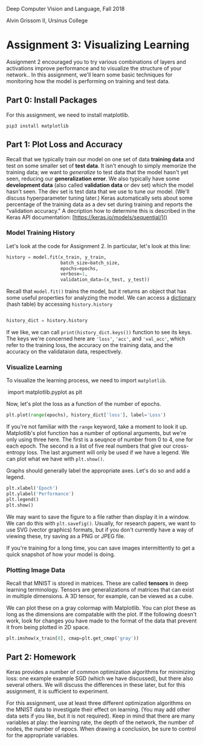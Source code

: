 Deep Computer Vision and Language, Fall 2018

Alvin Grissom II, Ursinus College


# Assignment 3: Visualizing Learning


Assignment 2 encouraged you to try various combinations of layers and activations improve performance and to visualize the structure of your network..  In this assignment, we'll learn some basic techniques for monitoring how the model is performing on training and test data.

## Part 0: Install Packages

For this assignment, we need to install matplotlib.

    pip3 install matplotlib



## Part 1: Plot Loss and Accuracy

Recall that we typically train our model on one set of data **training data** and test on some smaller set of **test data**.  It isn't enough to simply memorize the training data; we want to *generalize* to test data that the model hasn't yet seen, reducing our **generalization error**.  We also typically have some **development data** (also called **validation data** or dev set) which the model hasn't seen.  The dev set is test data that we use to tune our model. (We'll discuss hyperparameter tuning later.)  Keras automatically sets about some percentage of the training data as a dev set during training and reports the "validation accuracy."  A decription how to determine this is described in the Keras API documentation: [https://keras.io/models/sequential/]()

### Model Training History

Let's look at the code for Assignment 2.  In particular, let's look at this line:

```python
history = model.fit(x_train, y_train,
                    batch_size=batch_size,
                    epochs=epochs,
                    verbose=1,
                    validation_data=(x_test, y_test))
```

Recall that `model.fit()` trains the model, but it returns an object that has some useful properties for analyzing the model.  We can access a [dictionary](https://www.w3schools.com/python/python_dictionaries.asp) (hash table) by accessing `history.history`

```python

history_dict = history.history
```

If we like, we can call `print(history_dict.keys())` function to see its keys.  The keys we're concerned here are `'loss'`, `'acc'`, and `'val_acc'`,  which refer to the training loss, the accuracy on the training data, and the accuracy on the validataion data, respectively.

### Visualize Learning

To visualize the learning process, we need to import `matplotlib`.

​    import matplotlib.pyplot as plt

Now, let's plot the loss as a function of the number of epochs.

```python
plt.plot(range(epochs), history_dict['loss'], label='Loss')

```

If you're not familiar with the `range` keyword, take a moment to look it up.  Matplotlib's plot function has a number of optional arguments, but we're only using three here.  The first is a seuqnce of number from 0 to 4, one for each epoch.  The second is a list of five real numbers that give our cross-entropy loss.  The last argument will only be used if we have a legend.   We can plot what we have with `plt.show()`.

Graphs should generally label the appropriate axes.  Let's do so and add a legend.



```python
plt.xlabel('Epoch')
plt.ylabel('Performance')
plt.legend()
plt.show()

```

We may want to save the figure to a file rather than display it in a window.  We can do this with `plt.savefig()`.  Usually, for research papers, we want to use SVG (vector graphics) formats, but if you don't currently have a way of viewing these, try saving as a PNG or JPEG file.

If you're training for a long time, you can save images intermittently to get a quick snapshot of how your model is doing.

### Plotting Image Data

Recall that MNIST is stored in matrices.  These are called **tensors** in deep learning terminology.  Tensors are generalizations of matrices that can exist in multiple dimensions.  A 3D tensor, for example, can be viewed as a cube.

 We can plot these on a gray colormap with Matplotlib.  You can plot these as long as the dimensions are compatable with the plot.  If the following doesn't work, look for changes you have made to the format of the data that prevent it from being plotted in 2D space.

```python
plt.imshow(x_train[0], cmap=plt.get_cmap('gray'))

```

## Part 2: Homework

Keras provides a number of common optimization algorithms for minimizing loss: one example example SGD (which we have discussed), but there also several others.  We will discuss the differences in these later, but for this assignment, it is sufficient to experiment.

For this assignment, use at least three different optimization algorithms on the MNIST data to investigate their effect on learning.  (You may add other data sets if you like, but it is not required).  Keep in mind that there are many variables at play: the learning rate, the depth of the network, the number of nodes, the number of epocs.  When drawing a conclusion, be sure to control for the appropriate variables.
